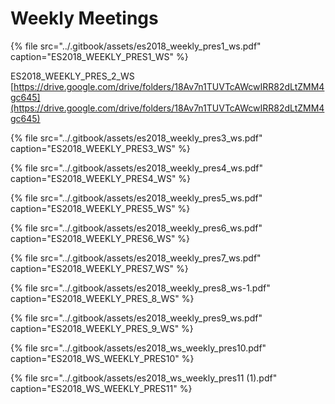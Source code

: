 # Weekly Meetings

{% file src="../.gitbook/assets/es2018\_weekly\_pres1\_ws.pdf" caption="ES2018\_WEEKLY\_PRES1\_WS" %}

ES2018\_WEEKLY\_PRES\_2\_WS   [https://drive.google.com/drive/folders/18Av7n1TUVTcAWcwIRR82dLtZMM4gc645](https://drive.google.com/drive/folders/18Av7n1TUVTcAWcwIRR82dLtZMM4gc645)

{% file src="../.gitbook/assets/es2018\_weekly\_pres3\_ws.pdf" caption="ES2018\_WEEKLY\_PRES3\_WS" %}

{% file src="../.gitbook/assets/es2018\_weekly\_pres4\_ws.pdf" caption="ES2018\_WEEKLY\_PRES4\_WS" %}

{% file src="../.gitbook/assets/es2018\_weekly\_pres5\_ws.pdf" caption="ES2018\_WEEKLY\_PRES5\_WS" %}

{% file src="../.gitbook/assets/es2018\_weekly\_pres6\_ws.pdf" caption="ES2018\_WEEKLY\_PRES6\_WS" %}

{% file src="../.gitbook/assets/es2018\_weekly\_pres7\_ws.pdf" caption="ES2018\_WEEKLY\_PRES7\_WS" %}

{% file src="../.gitbook/assets/es2018\_weekly\_pres8\_ws-1.pdf" caption="ES2018\_WEEKLY\_PRES\_8\_WS" %}

{% file src="../.gitbook/assets/es2018\_weekly\_pres9\_ws.pdf" caption="ES2018\_WEEKLY\_PRES\_9\_WS" %}

{% file src="../.gitbook/assets/es2018\_ws\_weekly\_pres10.pdf" caption="ES2018\_WS\_WEEKLY\_PRES10" %}

{% file src="../.gitbook/assets/es2018\_ws\_weekly\_pres11 \(1\).pdf" caption="ES2018\_WS\_WEEKLY\_PRES11" %}

